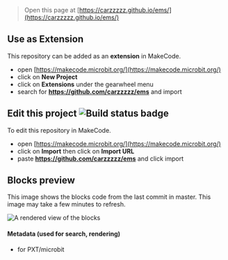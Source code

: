
> Open this page at [https://carzzzzz.github.io/ems/](https://carzzzzz.github.io/ems/)

## Use as Extension

This repository can be added as an **extension** in MakeCode.

* open [https://makecode.microbit.org/](https://makecode.microbit.org/)
* click on **New Project**
* click on **Extensions** under the gearwheel menu
* search for **https://github.com/carzzzzz/ems** and import

## Edit this project ![Build status badge](https://github.com/carzzzzz/ems/workflows/MakeCode/badge.svg)

To edit this repository in MakeCode.

* open [https://makecode.microbit.org/](https://makecode.microbit.org/)
* click on **Import** then click on **Import URL**
* paste **https://github.com/carzzzzz/ems** and click import

## Blocks preview

This image shows the blocks code from the last commit in master.
This image may take a few minutes to refresh.

![A rendered view of the blocks](https://github.com/carzzzzz/ems/raw/master/.github/makecode/blocks.png)

#### Metadata (used for search, rendering)

* for PXT/microbit
<script src="https://makecode.com/gh-pages-embed.js"></script><script>makeCodeRender("{{ site.makecode.home_url }}", "{{ site.github.owner_name }}/{{ site.github.repository_name }}");</script>
